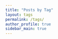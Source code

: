 ```yaml
---
title: "Posts by Tag"
layout: tags
permalink: /tags/
author_profile: true
sidebar_main: true
---
```

